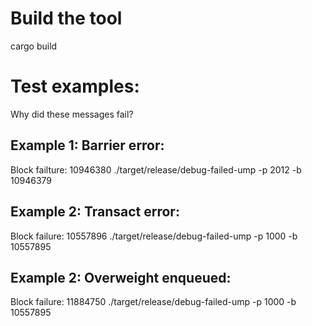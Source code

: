 # Build the tool

cargo build

# Test examples:

Why did these messages fail?

## Example 1: Barrier error:

Block failture: 10946380
./target/release/debug-failed-ump -p 2012 -b 10946379

## Example 2: Transact error:

Block failure: 10557896
./target/release/debug-failed-ump -p 1000 -b 10557895

## Example 2: Overweight enqueued:

Block failure: 11884750
./target/release/debug-failed-ump -p 1000 -b 10557895
